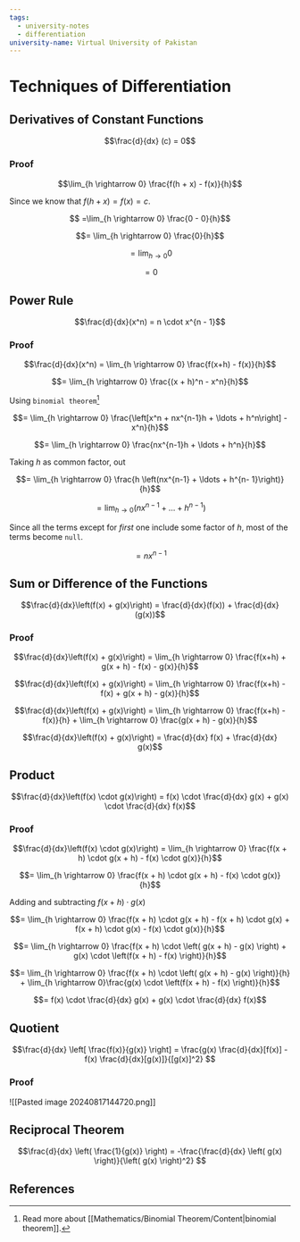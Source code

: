 ```yaml
---
tags:
  - university-notes
  - differentiation
university-name: Virtual University of Pakistan
---
```


# Techniques of Differentiation
## Derivatives of Constant Functions

$$\frac{d}{dx} (c) = 0$$

### Proof

$$\lim_{h \rightarrow 0} \frac{f(h + x) - f(x)}{h}$$

Since we know that $f(h + x) = f(x) = c$.

$$ =\lim_{h \rightarrow 0} \frac{0 - 0}{h}$$

$$= \lim_{h \rightarrow 0} \frac{0}{h}$$

$$ = \lim_{h \rightarrow 0} 0$$

$$ = 0$$

## Power Rule

$$\frac{d}{dx}(x^n) = n \cdot x^{n - 1}$$

### Proof

$$\frac{d}{dx}(x^n) = \lim_{h \rightarrow 0} \frac{f(x+h) - f(x)}{h}$$

$$= \lim_{h \rightarrow 0} \frac{(x + h)^n - x^n}{h}$$

Using `binomial theorem`[^1]  

$$= \lim_{h \rightarrow 0} \frac{\left[x^n + nx^{n-1}h + \ldots + h^n\right] - x^n}{h}$$

$$= \lim_{h \rightarrow 0} \frac{nx^{n-1}h + \ldots + h^n}{h}$$

Taking $h$ as common factor, out  

$$= \lim_{h \rightarrow 0} \frac{h \left(nx^{n-1} + \ldots + h^{n- 1}\right)}{h}$$

$$= \lim_{h \rightarrow 0} \left(nx^{n-1} + \ldots + h^{n - 1}\right)$$

Since all the terms except for _first_ one include some factor of $h$, most of the terms become `null`.  

$$= nx^{n-1}$$

## Sum or Difference of the Functions

$$\frac{d}{dx}\left(f(x) + g(x)\right) = \frac{d}{dx}(f(x)) + \frac{d}{dx}(g(x))$$

### Proof

$$\frac{d}{dx}\left(f(x) + g(x)\right) = \lim_{h \rightarrow 0} \frac{f(x+h) + g(x + h) - f(x) - g(x)}{h}$$

$$\frac{d}{dx}\left(f(x) + g(x)\right) = \lim_{h \rightarrow 0} \frac{f(x+h)  - f(x) + g(x + h) - g(x)}{h}$$

$$\frac{d}{dx}\left(f(x) + g(x)\right) = \lim_{h \rightarrow 0} \frac{f(x+h)  - f(x)}{h} + \lim_{h \rightarrow 0} \frac{g(x + h) - g(x)}{h}$$

$$\frac{d}{dx}\left(f(x) + g(x)\right) = \frac{d}{dx} f(x) + \frac{d}{dx} g(x)$$

## Product

$$\frac{d}{dx}\left(f(x) \cdot g(x)\right) = f(x) \cdot \frac{d}{dx} g(x) + g(x) \cdot \frac{d}{dx} f(x)$$

### Proof

$$\frac{d}{dx}\left(f(x) \cdot g(x)\right) = \lim_{h \rightarrow 0} \frac{f(x + h) \cdot g(x + h) - f(x) \cdot g(x)}{h}$$

$$= \lim_{h \rightarrow 0} \frac{f(x + h) \cdot g(x + h) - f(x) \cdot g(x)}{h}$$

Adding and subtracting $f(x + h) \cdot g(x)$  

$$= \lim_{h \rightarrow 0} \frac{f(x + h) \cdot g(x + h) - f(x + h) \cdot g(x) + f(x + h) \cdot g(x) - f(x) \cdot g(x)}{h}$$

$$= \lim_{h \rightarrow 0} \frac{f(x + h) \cdot \left( g(x + h) - g(x) \right) + g(x) \cdot \left(f(x + h) - f(x) \right)}{h}$$

$$= \lim_{h \rightarrow 0} \frac{f(x + h) \cdot \left( g(x + h) - g(x) \right)}{h} + \lim_{h \rightarrow 0}\frac{g(x) \cdot \left(f(x + h) - f(x) \right)}{h}$$

$$= f(x) \cdot \frac{d}{dx} g(x) + g(x) \cdot \frac{d}{dx} f(x)$$

## Quotient

$$\frac{d}{dx} \left[ \frac{f(x)}{g(x)} \right] = \frac{g(x) \frac{d}{dx}[f(x)] - f(x) \frac{d}{dx}[g(x)]}{[g(x)]^2}
$$

### Proof
![[Pasted image 20240817144720.png]]

## Reciprocal Theorem

$$\frac{d}{dx} \left( \frac{1}{g(x)} \right) = -\frac{\frac{d}{dx} \left( g(x) \right)}{\left( g(x) \right)^2}
$$

## References

[^1]: Read more about [[Mathematics/Binomial Theorem/Content|binomial theorem]].
